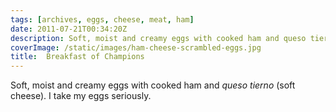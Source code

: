 ```yaml
---
tags: [archives, eggs, cheese, meat, ham]
date: 2011-07-21T00:34:20Z
description: Soft, moist and creamy eggs with cooked ham and queso tierno.
coverImage: /static/images/ham-cheese-scrambled-eggs.jpg
title:  Breakfast of Champions
---
```


Soft, moist and creamy eggs with cooked ham and _queso tierno_ (soft cheese).  I take my eggs seriously.
